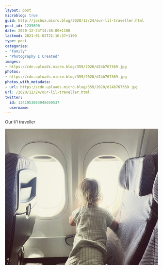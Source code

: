 ```yaml
---
layout: post
microblog: true
guid: http://joshua.micro.blog/2020/12/24/our-lil-traveller.html
post_id: 1235890
date: 2020-12-24T14:48:00+1100
lastmod: 2021-01-02T21:16:37+1100
type: post
categories:
- "Family"
- "Photography I Created"
images:
- https://cdn.uploads.micro.blog/359/2020/d24b767369.jpg
photos:
- https://cdn.uploads.micro.blog/359/2020/d24b767369.jpg
photos_with_metadata:
- url: https://cdn.uploads.micro.blog/359/2020/d24b767369.jpg
url: /2020/12/24/our-lil-traveller.html
twitter:
  id: 1341953803948609537
  username: 
---
```

Our li’l traveller

<img src="uploads/2020/d24b767369.jpg" width="600" height="449" alt="" />

